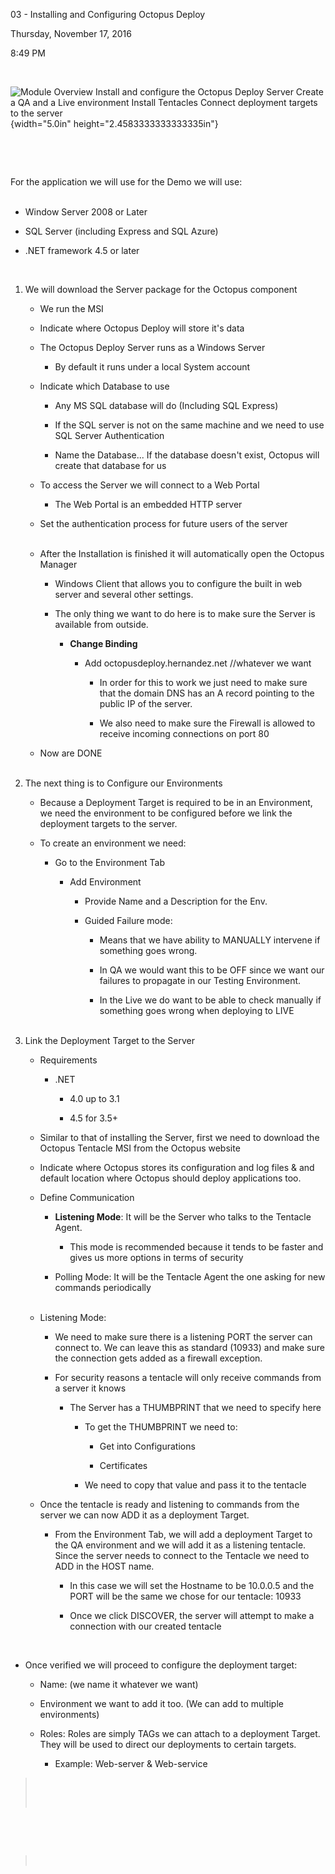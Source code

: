 03 - Installing and Configuring Octopus Deploy

Thursday, November 17, 2016

8:49 PM

 

![Module Overview Install and configure the Octopus Deploy Server Create a QA and a Live environment Install Tentacles Connect deployment targets to the server ](002_03_-_Installing_and_Configuring_Octopus_Deploy_000.png){width="5.0in" height="2.4583333333333335in"}

 

 

For the application we will use for the Demo we will use:\
 

-   Window Server 2008 or Later

-   SQL Server (including Express and SQL Azure)

-   .NET framework 4.5 or later

 

1.  We will download the Server package for the Octopus component

    -   We run the MSI

    -   Indicate where Octopus Deploy will store it\'s data

    -   The Octopus Deploy Server runs as a Windows Server

        -   By default it runs under a local System account

    -   Indicate which Database to use

        -   Any MS SQL database will do (Including SQL Express)

        -   If the SQL server is not on the same machine and we need to use SQL Server Authentication

        -   Name the Database... If the database doesn\'t exist, Octopus will create that database for us

    -   To access the Server we will connect to a Web Portal

        -   The Web Portal is an embedded HTTP server

    -   Set the authentication process for future users of the server\
         

    -   After the Installation is finished it will automatically open the Octopus Manager

        -   Windows Client that allows you to configure the built in web server and several other settings.

        -   The only thing we want to do here is to make sure the Server is available from outside.

            -   **Change Binding**

                -   Add octopusdeploy.hernandez.net //whatever we want

                    -   In order for this to work we just need to make sure that the domain DNS has an A record pointing to the public IP of the server.

                    -   We also need to make sure the Firewall is allowed to receive incoming connections on port 80

    -   Now are DONE\
         

2.  The next thing is to Configure our Environments

    -   Because a Deployment Target is required to be in an Environment, we need the environment to be configured before we link the deployment targets to the server.

    -   To create an environment we need:

        -   Go to the Environment Tab

            -   Add Environment

                -   Provide Name and a Description for the Env.

                -   Guided Failure mode:

                    -   Means that we have ability to MANUALLY intervene if something goes wrong.

                    -   In QA we would want this to be OFF since we want our failures to propagate in our Testing Environment.

                    -   In the Live we do want to be able to check manually if something goes wrong when deploying to LIVE\
                         

3.  Link the Deployment Target to the Server

    -   Requirements

        -   .NET

            -   4.0 up to 3.1

            -   4.5 for 3.5+

    -   Similar to that of installing the Server, first we need to download the Octopus Tentacle MSI from the Octopus website

    -   Indicate where Octopus stores its configuration and log files & and default location where Octopus should deploy applications too.

    -   Define Communication

        -   **Listening Mode**: It will be the Server who talks to the Tentacle Agent.

            -   This mode is recommended because it tends to be faster and gives us more options in terms of security

        -   Polling Mode: It will be the Tentacle Agent the one asking for new commands periodically\
             

    -   Listening Mode:

        -   We need to make sure there is a listening PORT the server can connect to. We can leave this as standard (10933) and make sure the connection gets added as a firewall exception.

        -   For security reasons a tentacle will only receive commands from a server it knows

            -   The Server has a THUMBPRINT that we need to specify here

                -   To get the THUMBPRINT we need to:

                    -   Get into Configurations

                    -   Certificates

                -   We need to copy that value and pass it to the tentacle

    -   Once the tentacle is ready and listening to commands from the server we can now ADD it as a deployment Target.

        -   From the Environment Tab, we will add a deployment Target to the QA environment and we will add it as a listening tentacle. Since the server needs to connect to the Tentacle we need to ADD in the HOST name.

            -   In this case we will set the Hostname to be 10.0.0.5 and the PORT will be the same we chose for our tentacle: 10933

            -   Once we click DISCOVER, the server will attempt to make a connection with our created tentacle

 

-   Once verified we will proceed to configure the deployment target:

    -   Name: (we name it whatever we want)

    -   Environment we want to add it too. (We can add to multiple environments)

    -   Roles: Roles are simply TAGs we can attach to a deployment Target. They will be used to direct our deployments to certain targets.

        -   Example: Web-server & Web-service

>  
>
>  

 

 

>  

 
